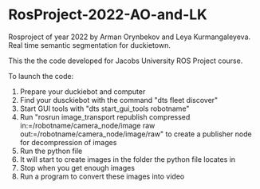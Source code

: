 # RosProject-2022-AO-and-LK
Rosproject of year 2022 by Arman Orynbekov and Leya Kurmangaleyeva. Real time semantic segmentation for duckietown.

This the the code developed for Jacobs University ROS Project course.

To launch the code:
1. Prepare your duckiebot and computer
2. Find your dusckiebot with the command "dts fleet discover"
3. Start GUI tools with "dts start_gui_tools robotname"
4. Run "rosrun image_transport republish compressed in:=/robotname/camera_node/image raw out:=/robotname/camera_node/image/raw" to create a publisher node for decompression of images
5. Run the python file
6. It will start to create images in the folder the python file locates in
7. Stop when you get enough images
8. Run a program to convert these images into video
